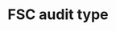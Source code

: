 ---
title: 'FSC audit type'
slug: 'fsc-fsc-audit-type'
comment: 'select from control list'
required: False
vocabulary: 'vocabulary.txt'
module: 'Assurance'
cluster: 'Fsc'
policy: 'Controlled value. Single select from control list.'
layout: 'fsc'
---